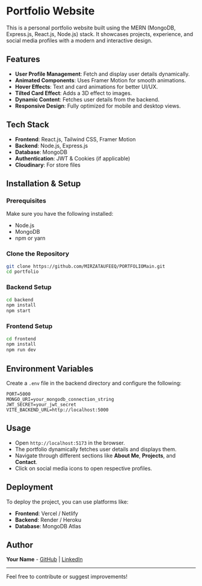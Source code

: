 # Portfolio Website

This is a personal portfolio website built using the MERN (MongoDB, Express.js, React.js, Node.js) stack. It showcases projects, experience, and social media profiles with a modern and interactive design.

## Features
- **User Profile Management**: Fetch and display user details dynamically.
- **Animated Components**: Uses Framer Motion for smooth animations.
- **Hover Effects**: Text and card animations for better UI/UX.
- **Tilted Card Effect**: Adds a 3D effect to images.
- **Dynamic Content**: Fetches user details from the backend.
- **Responsive Design**: Fully optimized for mobile and desktop views.

## Tech Stack
- **Frontend**: React.js, Tailwind CSS, Framer Motion
- **Backend**: Node.js, Express.js
- **Database**: MongoDB
- **Authentication**: JWT & Cookies (if applicable)
- **Cloudinary**: For store files

## Installation & Setup

### Prerequisites
Make sure you have the following installed:
- Node.js
- MongoDB
- npm or yarn

### Clone the Repository
```sh
git clone https://github.com/MIRZATAUFEEQ/PORTFOLIOMain.git
cd portfolio
```

### Backend Setup
```sh
cd backend
npm install
npm start
```

### Frontend Setup
```sh
cd frontend
npm install
npm run dev
```

## Environment Variables
Create a `.env` file in the backend directory and configure the following:
```
PORT=5000
MONGO_URI=your_mongodb_connection_string
JWT_SECRET=your_jwt_secret
VITE_BACKEND_URL=http://localhost:5000
```

## Usage
- Open `http://localhost:5173` in the browser.
- The portfolio dynamically fetches user details and displays them.
- Navigate through different sections like **About Me**, **Projects**, and **Contact**.
- Click on social media icons to open respective profiles.

## Deployment
To deploy the project, you can use platforms like:
- **Frontend**: Vercel / Netlify
- **Backend**: Render / Heroku
- **Database**: MongoDB Atlas

## Author
**Your Name** - [GitHub](https://github.com/MIRZATAUFEEQ) | [LinkedIn](https://www.linkedin.com/in/mirza-taufeeq-17166b223/)

---
Feel free to contribute or suggest improvements!

